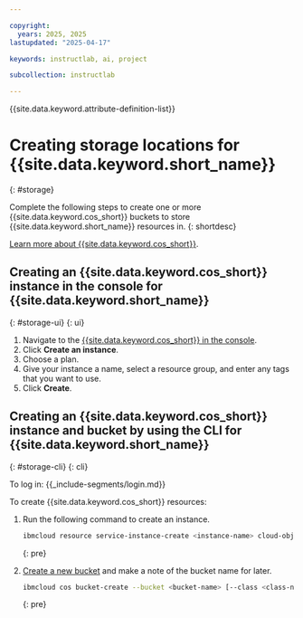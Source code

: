 ```yaml
---

copyright:
  years: 2025, 2025
lastupdated: "2025-04-17"

keywords: instructlab, ai, project

subcollection: instructlab

---
```


{{site.data.keyword.attribute-definition-list}}


# Creating storage locations for {{site.data.keyword.short_name}}
{: #storage}

Complete the following steps to create one or more {{site.data.keyword.cos_short}} buckets to store {{site.data.keyword.short_name}} resources in.
{: shortdesc}

[Learn more about {{site.data.keyword.cos_short}}](/docs/cloud-object-storage?topic=cloud-object-storage-about-cloud-object-storage).

## Creating an {{site.data.keyword.cos_short}} instance in the console for {{site.data.keyword.short_name}}
{: #storage-ui}
{: ui}


1. Navigate to the [{{site.data.keyword.cos_short}} in the console](https://cloud.ibm.com/objectstorage/overview).
1. Click **Create an instance**.
1. Choose a plan.
1. Give your instance a name, select a resource group, and enter any tags that you want to use.
1. Click **Create**.


## Creating an {{site.data.keyword.cos_short}} instance and bucket by using the CLI for {{site.data.keyword.short_name}}
{: #storage-cli}
{: cli}

To log in:
{{_include-segments/login.md}}

To create {{site.data.keyword.cos_short}} resources:
1. Run the following command to create an instance.
    ```sh
    ibmcloud resource service-instance-create <instance-name> cloud-object-storage <plan> global
    ```
    {: pre}

1. [Create a new bucket](/docs/cloud-object-storage?topic=cloud-object-storage-ic-cos-cli#create-a-new-bucket) and make a note of the bucket name for later.
    ```sh
    ibmcloud cos bucket-create --bucket <bucket-name> [--class <class-name>] [--ibm-service-instance-id <instance-id>] [--region REGION] [--output FORMAT]
    ```
    {: pre}
